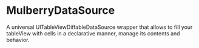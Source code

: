 # MulberryDataSource

A universal UITableViewDiffableDataSource wrapper that allows to fill your tableView with cells in a declarative manner, manage its contents and behavior.
